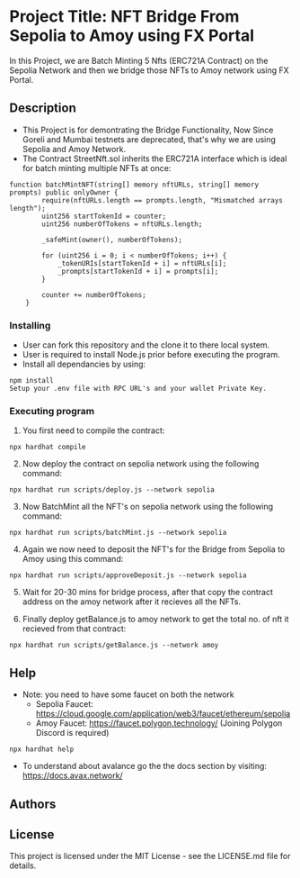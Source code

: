 # Project Title: NFT Bridge From Sepolia to Amoy using FX Portal

In this Project, we are Batch Minting 5 Nfts (ERC721A Contract) on the Sepolia Network and then we bridge those NFTs to Amoy network using FX Portal.


## Description

* This Project is for demontrating the Bridge Functionality, Now Since Goreli and Mumbai testnets are deprecated, that's why we are using Sepolia and Amoy Network. 
* The Contract StreetNft.sol inherits the ERC721A interface which is ideal for batch minting multiple NFTs at once:
```shell
function batchMintNFT(string[] memory nftURLs, string[] memory prompts) public onlyOwner {
        require(nftURLs.length == prompts.length, "Mismatched arrays length");
        uint256 startTokenId = counter;
        uint256 numberOfTokens = nftURLs.length;

        _safeMint(owner(), numberOfTokens);

        for (uint256 i = 0; i < numberOfTokens; i++) {
            _tokenURIs[startTokenId + i] = nftURLs[i];
            _prompts[startTokenId + i] = prompts[i];
        }

        counter += numberOfTokens;
    }
```


### Installing
* User can fork this repository and the clone it to there local system. 
* User is required to install Node.js prior before executing the program.
*   Install all dependancies by using:
```shell
npm install
Setup your .env file with RPC URL's and your wallet Private Key.
```
### Executing program

1. You first need to compile the contract:
```shell
npx hardhat compile
```

2. Now deploy the contract on sepolia network using the following command:
```shell
npx hardhat run scripts/deploy.js --network sepolia
```

3. Now BatchMint all the NFT's on sepolia network using the following command:
```shell
npx hardhat run scripts/batchMint.js --network sepolia
```
4. Again we now need to deposit the NFT's for the Bridge from Sepolia to Amoy using this command:
```shell
npx hardhat run scripts/approveDeposit.js --network sepolia
```
5. Wait for 20-30 mins for bridge process, after that copy the contract address on the amoy network after it recieves all the NFTs.

6. Finally deploy getBalance.js to amoy network to get the total no. of nft it recieved from that contract:
```shell
npx hardhat run scripts/getBalance.js --network amoy
```
## Help

* Note: you need to have some faucet on both the network
    * Sepolia Faucet: https://cloud.google.com/application/web3/faucet/ethereum/sepolia
    * Amoy Faucet: https://faucet.polygon.technology/ (Joining Polygon Discord is required)
```
npx hardhat help
```
* To understand about avalance go the the docs section by visiting: https://docs.avax.network/
## Authors


## License

This project is licensed under the MIT License - see the LICENSE.md file for details.